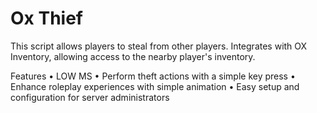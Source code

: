 # Ox Thief

This script allows players to steal from other players. Integrates with OX Inventory, allowing access to the nearby player's inventory.


Features
• LOW MS
• Perform theft actions with a simple key press
• Enhance roleplay experiences with simple animation
• Easy setup and configuration for server administrators

